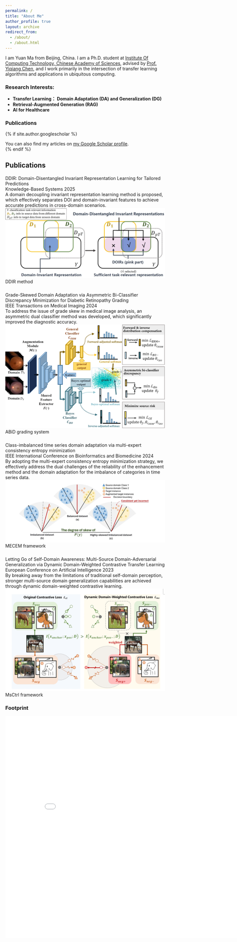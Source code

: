 ```yaml
---
permalink: /
title: "About Me"
author_profile: true
layout: archive
redirect_from: 
  - /about/
  - /about.html
---
```


I am Yuan Ma from Beijing, China. I am a Ph.D. student at [Institute Of Computing Technology, Chinese Academy of Sciences](http://english.ict.cas.cn/), advised by [Prof. Yiqiang Chen](https://scholar.google.com/citations?user=LC3SwhEAAAAJ&hl=en), and I work primarily in the intersection of transfer learning algorithms and applications in ubiquitous computing.

### Research Interests:
- **Transfer Learning： Domain Adaptation (DA) and Generalization (DG)**
- **Retrieval-Augmented Generation (RAG)**  
- **AI for Healthcare**

### Publications
{% if site.author.googlescholar %}
  <div class="wordwrap">You can also find my articles on <a href="{{site.author.googlescholar}}">my Google Scholar profile</a>.</div>
{% endif %}
<style>
.publications-grid {
  display: grid;
  gap: 25px;
  margin: 20px 0;
}

.publication-card {
  display: grid;
  grid-template-columns: 1fr 300px;
  gap: 20px;
  padding: 20px;
  border: 1px solid #e0e0e0;
  border-radius: 12px;
  background: white;
  box-shadow: 0 3px 15px rgba(0,0,0,0.08);
  transition: all 0.3s ease;
}

.publication-card:hover {
  box-shadow: 0 8px 25px rgba(0,0,0,0.15);
  transform: translateY(-2px);
}

.publication-text {
  display: flex;
  flex-direction: column;
  justify-content: center;
}

.pub-title {
  font-size: 16px;
  font-weight: 600;
  color: #2c3e50;
  margin-bottom: 8px;
  line-height: 1.4;
}

.pub-venue {
  font-size: 14px;
  color: #7f8c8d;
  font-style: italic;
  margin-bottom: 10px;
}

.pub-description {
  font-size: 13px;
  color: #555;
  line-height: 1.5;
}

.publication-visual {
  display: flex;
  flex-direction: column;
  justify-content: center;
}

.diagram-img {
  width: 100%;
  aspect-ratio: 17/9;
  object-fit: contain;
  background: white;
  border-radius: 4px;
  box-shadow: 0 4px 12px rgba(0,0,0,0.1);
}

.diagram-caption {
  font-size: 11px;
  color: #666;
  text-align: center;
  margin-top: 6px;
  font-style: italic;
}

/* 响应式设计 */
@media (max-width: 900px) {
  .publication-card {
    grid-template-columns: 1fr;
    gap: 15px;
  }
  
  .publication-visual {
    order: -1;
  }
}
</style>

<h2>Publications</h2>

<div class="publications-grid">
  
  <div class="publication-card">
    <div class="publication-text">
      <div class="pub-title">
        DDIR: Domain-Disentangled Invariant Representation Learning for Tailored Predictions
      </div>
      <div class="pub-venue">Knowledge-Based Systems 2025</div>
      <div class="pub-description">
        A domain decoupling invariant representation learning method is proposed, which effectively separates DOI and domain-invariant features to achieve accurate predictions in cross-domain scenarios.
      </div>
    </div>
    <div class="publication-visual">
      <img src="/files/FB004.jpg" alt="DDIR Method" class="diagram-img">
      <div class="diagram-caption">DDIR method</div>
    </div>
  </div>

  <div class="publication-card">
    <div class="publication-text">
      <div class="pub-title">
        Grade-Skewed Domain Adaptation via Asymmetric Bi-Classifier Discrepancy Minimization for Diabetic Retinopathy Grading
      </div>
      <div class="pub-venue">IEEE Transactions on Medical Imaging 2024</div>
      <div class="pub-description">
        To address the issue of grade skew in medical image analysis, an asymmetric dual classifier method was developed, which significantly improved the diagnostic accuracy.
      </div>
    </div>
    <div class="publication-visual">
      <img src="/files/FB003-2.png" alt="Retinopathy System" class="diagram-img">
      <div class="diagram-caption">ABiD grading system</div>
    </div>
  </div>

  <div class="publication-card">
    <div class="publication-text">
      <div class="pub-title">
        Class-imbalanced time series domain adaptation via multi-expert consistency entropy minimization
      </div>
      <div class="pub-venue">IEEE International Conference on Bioinformatics and Biomedicine 2024</div>
      <div class="pub-description">
        By adopting the multi-expert consistency entropy minimization strategy, we effectively address the dual challenges of the reliability of the enhancement method and the domain adaptation for the imbalance of categories in time series data.
      </div>
    </div>
    <div class="publication-visual">
      <img src="/files/FB002-2.jpg" alt="Time Series Experts" class="diagram-img">
      <div class="diagram-caption">MECEM framework</div>
    </div>
  </div>

  <div class="publication-card">
    <div class="publication-text">
      <div class="pub-title">
        Letting Go of Self-Domain Awareness: Multi-Source Domain-Adversarial Generalization via Dynamic Domain-Weighted Contrastive Transfer Learning
      </div>
      <div class="pub-venue">European Conference on Artificial Intelligence 2023 </div>
      <div class="pub-description">
        By breaking away from the limitations of traditional self-domain perception, stronger multi-source domain generalization capabilities are achieved through dynamic domain-weighted contrastive learning.
      </div>
    </div>
    <div class="publication-visual">
      <img src="/files/FB001.png" alt="Multi-source Framework" class="diagram-img">
      <div class="diagram-caption">MsCtrl framework</div>
    </div>
  </div>
</div>


### Footprint

<iframe src="/talkmap/map.html" height="700" width="850" style="border:none;"></iframe>
